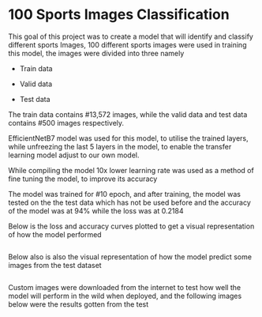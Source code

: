 
# 100 Sports Images Classification

This goal of this project was to create a model that will identify and classify different sports Images, 100 different sports images were used in training this model, the images were divided into three namely 

* Train data

* Valid data

* Test data

The train data contains #13,572 images, while the valid data and test data contains #500 images respectively.

EfficientNetB7 model was used for this model, to utilise the trained layers, while unfreezing the last 5 layers in the model, to enable the transfer learning model adjust to our own model.

While compiling the model 10x lower learning rate was used as a method of fine tuning the model, to improve its accuracy

The model was trained for #10 epoch, and after training, the model was tested on the the test data which has not be used before and the accuracy of the model was at 94% while the loss was at 0.2184

Below is the loss and accuracy curves plotted to get a visual representation of how the model performed

![]()

Below also is also the visual representation of how the model predict some images from the test dataset

![]()

Custom images were downloaded from the internet to test how well the model will perform in the wild when deployed, and the following images below were the results gotten from the test

![]()


